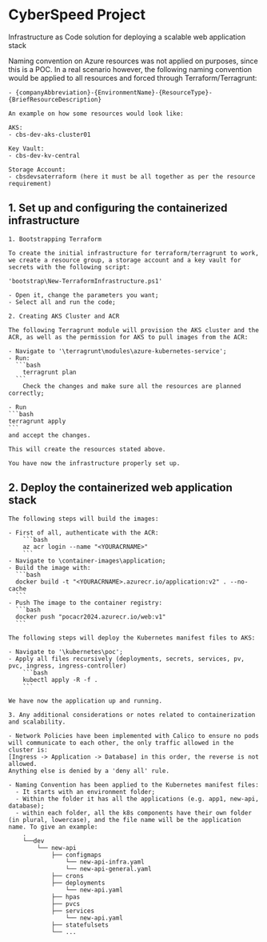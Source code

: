 # CyberSpeed Project
Infrastructure as Code solution for deploying a scalable web application stack

Naming convention on Azure resources was not applied on purposes, since this is a POC.
In a real scenario however, the following naming convention would be applied to all resources and forced through Terraform/Terragrunt:

    - {companyAbbreviation}-{EnvironmentName}-{ResourceType}-{BriefResourceDescription}

    An example on how some resources would look like:

    AKS:
    - cbs-dev-aks-cluster01

    Key Vault:
    - cbs-dev-kv-central

    Storage Account:
    - cbsdevsaterraform (here it must be all together as per the resource requirement)


## 1. Set up and configuring the containerized infrastructure

    1. Bootstrapping Terraform

    To create the initial infrastructure for terraform/terragrunt to work, we create a resource group, a storage account and a key vault for secrets with the following script:

    'bootstrap\New-TerraformInfrastructure.ps1'

    - Open it, change the parameters you want;
    - Select all and run the code;

    2. Creating AKS Cluster and ACR

    The following Terragrunt module will provision the AKS cluster and the ACR, as well as the permission for AKS to pull images from the ACR:

    - Navigate to '\terragrunt\modules\azure-kubernetes-service';
    - Run:
      ```bash 
        terragrunt plan
      ```
        Check the changes and make sure all the resources are planned correctly;

    - Run 
    ```bash
    terragrunt apply
    ```
    and accept the changes. 
    
    This will create the resources stated above.
    
    You have now the infrastructure properly set up.

## 2. Deploy the containerized web application stack
    
    The following steps will build the images:

    - First of all, authenticate with the ACR:
        ```bash
        az acr login --name "<YOURACRNAME>"
        ```
    - Navigate to \container-images\application;
    - Build the image with: 
      ```bash
      docker build -t "<YOURACRNAME>.azurecr.io/application:v2" . --no-cache
      ```
    - Push The image to the container registry:
      ```bash
      docker push "pocacr2024.azurecr.io/web:v1"
      ```  

    The following steps will deploy the Kubernetes manifest files to AKS:

    - Navigate to '\kubernetes\poc';
    - Apply all files recursively (deployments, secrets, services, pv, pvc, ingress, ingress-controller)
        ```bash
        kubectl apply -R -f .
        ```

    We have now the application up and running.

    3. Any additional considerations or notes related to containerization and scalability.

    - Network Policies have been implemented with Calico to ensure no pods will communicate to each other, the only traffic allowed in the cluster is:
    [Ingress -> Application -> Database] in this order, the reverse is not allowed.
    Anything else is denied by a 'deny all' rule.

    - Naming Convention has been applied to the Kubernetes manifest files:
      - It starts with an environment folder;
      - Within the folder it has all the applications (e.g. app1, new-api, database);
      - within each folder, all the k8s components have their own folder (in plural, lowercase), and the file name will be the application name. To give an example:
        .
        └──dev
            └── new-api
                ├── configmaps
                    └── new-api-infra.yaml
                    └── new-api-general.yaml
                ├── crons
                ├── deployments
                    └── new-api.yaml
                ├── hpas
                ├── pvcs
                ├── services
                    └── new-api.yaml
                ├── statefulsets
                └── ...
